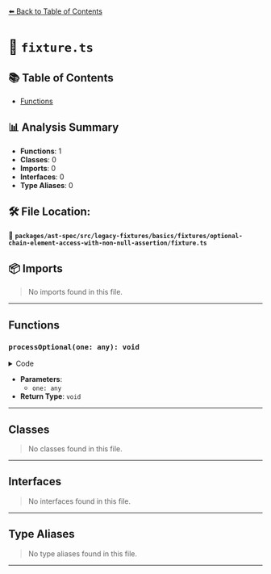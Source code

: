 [⬅️ Back to Table of Contents](../../../../../../../index.md)

# 📄 `fixture.ts`

## 📚 Table of Contents

- [Functions](#functions)

## 📊 Analysis Summary

- **Functions**: 1
- **Classes**: 0
- **Imports**: 0
- **Interfaces**: 0
- **Type Aliases**: 0

## 🛠️ File Location:
📂 **`packages/ast-spec/src/legacy-fixtures/basics/fixtures/optional-chain-element-access-with-non-null-assertion/fixture.ts`**

## 📦 Imports

> No imports found in this file.


---

## Functions

### `processOptional(one: any): void`

<details><summary>Code</summary>

```ts
function processOptional(one?: any) {
  one?.['two']!.three;
  (one?.['two'])!.three;
  (one?.['two'])!.three;
  one?.two!['three'];
  (one?.two)!['three'];
  (one?.two)!['three'];
}
```
</details>

- **Parameters**:
  - `one: any`
- **Return Type**: `void`

---

## Classes

> No classes found in this file.


---

## Interfaces

> No interfaces found in this file.


---

## Type Aliases

> No type aliases found in this file.


---
